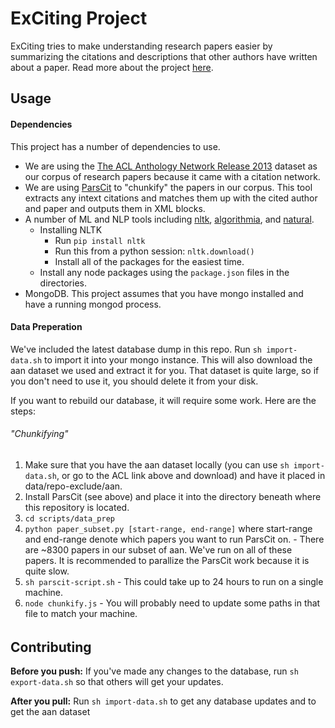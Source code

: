 # ExCiting Project
ExCiting tries to make understanding research papers easier by summarizing the citations and descriptions that other authors have written about a paper. 
Read more about the project [here](about.md).

## Usage
#### Dependencies
This project has a number of dependencies to use. 
  - We are using the [The ACL Anthology Network Release 2013](http://clair.eecs.umich.edu/aan/) dataset as our corpus of research papers because it came with a citation network.
  - We are using [ParsCit](http://aye.comp.nus.edu.sg/parsCit/) to "chunkify" the papers in our corpus. This tool extracts any intext citations and matches them up with the cited author and paper and outputs them in XML blocks.
  - A number of ML and NLP tools including [nltk](http://www.nltk.org/), [algorithmia](http://algorithmia.com), and [natural](https://github.com/NaturalNode/natural).
    - Installing NLTK
      - Run `pip install nltk`
      - Run this from a python session: `nltk.download()`
      - Install all of the packages for the easiest time.
    - Install any node packages using the `package.json` files in the directories.
  - MongoDB. This project assumes that you have mongo installed and have a running mongod process.

#### Data Preperation
We've included the latest database dump in this repo. Run `sh import-data.sh` to import it into your mongo instance. This will also download the aan dataset we used and extract it for you. That dataset is quite large, so if you don't need to use it, you should delete it from your disk.

If you want to rebuild our database, it will require some work. Here are the steps:
  
###### "Chunkifying"
  1. Make sure that you have the aan dataset locally (you can use `sh import-data.sh`, or go to the ACL link above and download) and have it placed in data/repo-exclude/aan.
  2. Install ParsCit (see above) and place it into the directory beneath where this repository is located.
  3. `cd scripts/data_prep`
  4. `python paper_subset.py [start-range, end-range]` where start-range and end-range denote which papers you want to run ParsCit on.
    - There are ~8300 papers in our subset of aan. We've run on all of these papers. It is recommended to parallize the ParsCit work because it is quite slow.
  5. `sh parscit-script.sh`
    - This could take up to 24 hours to run on a single machine.
  6. `node chunkify.js`
    - You will probably need to update some paths in that file to match your machine.

######  


## Contributing
**Before you push:**
If you've made any changes to the database, run `sh export-data.sh` so that others will get your updates. 

**After you pull:**
Run `sh import-data.sh` to get any database updates and to get the aan dataset

